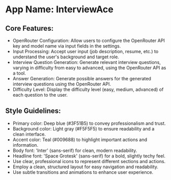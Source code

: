 # **App Name**: InterviewAce

## Core Features:

- OpenRouter Configuration: Allow users to configure the OpenRouter API key and model name via input fields in the settings.
- Input Processing: Accept user input (job description, resume, etc.) to understand the user's background and target role.
- Interview Question Generation: Generate relevant interview questions, varying in difficulty from easy to advanced, using the OpenRouter API as a tool.
- Answer Generation: Generate possible answers for the generated interview questions using the OpenRouter API.
- Difficulty Level: Display the difficulty level (easy, medium, advanced) of each question to the user.

## Style Guidelines:

- Primary color: Deep blue (#3F51B5) to convey professionalism and trust.
- Background color: Light gray (#F5F5F5) to ensure readability and a clean interface.
- Accent color: Teal (#009688) to highlight important actions and information.
- Body font: 'Inter' (sans-serif) for clean, modern readability.
- Headline font: 'Space Grotesk' (sans-serif) for a bold, slightly techy feel.
- Use clear, professional icons to represent different sections and actions.
- Employ a clean, structured layout for easy navigation and readability.
- Use subtle transitions and animations to enhance user experience.